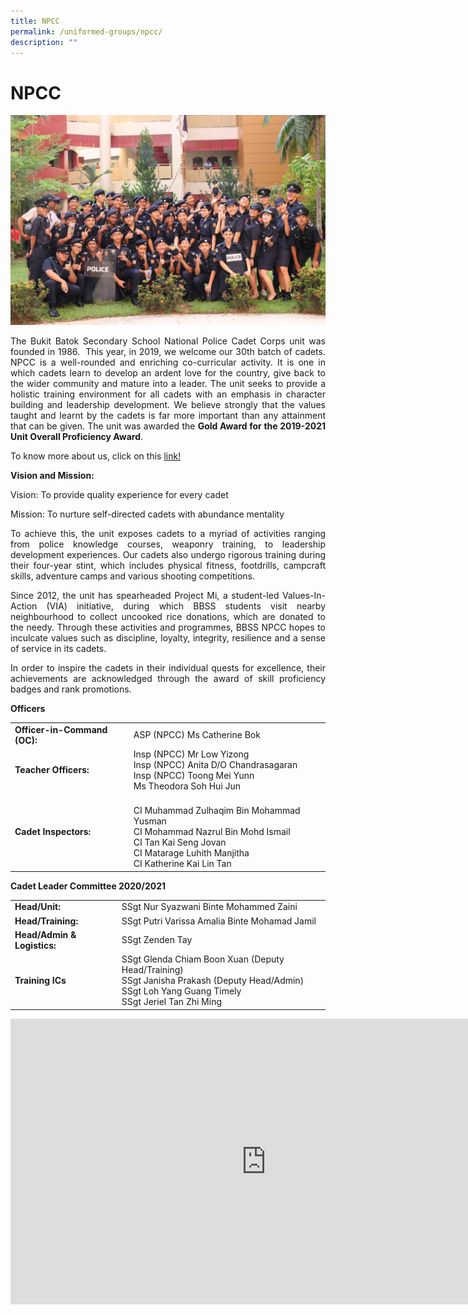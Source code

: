 ```yaml
---
title: NPCC
permalink: /uniformed-groups/npcc/
description: ""
---
```

# NPCC

![](/images/Our%20BBSS%20Experience/Cca/Uniformed%20Groups/Photo%2010.jpg)

<p style="text-align: justify;">The Bukit Batok Secondary School National Police Cadet Corps unit was founded in 1986.  This year, in 2019, we welcome our 30th batch of cadets. NPCC is a well-rounded and enriching co-curricular activity. It is one in which cadets learn to develop an ardent love for the country, give back to the wider community and mature into a leader. The unit seeks to provide a holistic training environment for all cadets with an emphasis in character building and leadership development. We believe strongly that the values taught and learnt by the cadets is far more important than any attainment that can be given. The unit was awarded the <b>Gold Award for the 2019-2021 Unit Overall Proficiency Award</b>. </p>

To know more about us, click on this <a href="https://sites.google.com/view/bbssnpcc/about-us" target="_blank">link!</a>

**Vision and Mission:**

Vision: To provide quality experience for every cadet

Mission: To nurture self-directed cadets with abundance mentality

<p style="text-align: justify;">To achieve this, the unit exposes cadets to a myriad of activities ranging from police knowledge courses, weaponry training, to leadership development experiences. Our cadets also undergo rigorous training during their four-year stint, which includes physical fitness, footdrills, campcraft skills, adventure camps and various shooting competitions.</p>

<p style="text-align: justify;">Since 2012, the unit has spearheaded Project Mi, a student-led Values-In-Action (VIA) initiative, during which BBSS students visit nearby neighbourhood to collect uncooked rice donations, which are donated to the needy. Through these activities and programmes, BBSS NPCC hopes to inculcate values such as discipline, loyalty, integrity, resilience and a sense of service in its cadets.</p>

<p style="text-align: justify;">In order to inspire the cadets in their individual quests for excellence, their achievements are acknowledged through the award of skill proficiency badges and rank promotions.</p>

**Officers**

|                          |                                      |
|------------------|----------------|
|**Officer-in-Command (OC):** | ASP (NPCC) Ms Catherine Bok                                                                                                                                             |
| **Teacher Officers:**       | Insp (NPCC) Mr Low Yizong<br>Insp (NPCC) Anita D/O Chandrasagaran<br>Insp (NPCC) Toong Mei Yunn<br>Ms Theodora Soh Hui Jun                                              |
| **Cadet Inspectors:**        | <br>CI Muhammad  Zulhaqim Bin Mohammad Yusman<br>CI Mohammad Nazrul Bin Mohd Ismail<br>CI Tan Kai Seng Jovan<br>CI Matarage Luhith Manjitha<br>CI Katherine Kai Lin Tan |

**Cadet Leader Committee 2020/2021**

|                         |                                |
|----------------|-------------------------|
| **Head/Unit:**              | SSgt Nur Syazwani Binte Mohammed Zaini                                                                                                                   |
| **Head/Training:**          | SSgt Putri Varissa Amalia Binte Mohamad Jamil                                                                                                            |
| **Head/Admin & Logistics:** | SSgt Zenden Tay                                                                                                                                          |
| **Training ICs**            | SSgt Glenda Chiam Boon Xuan (Deputy Head/Training)<br>SSgt Janisha Prakash (Deputy Head/Admin)<br>SSgt Loh Yang Guang Timely<br>SSgt Jeriel Tan Zhi Ming |

<iframe width="817" height="457" src="https://www.youtube.com/embed/LExlOZIea2c" title="ABOUT BBSS NPCC" frameborder="0" allow="accelerometer; autoplay; clipboard-write; encrypted-media; gyroscope; picture-in-picture" allowfullscreen></iframe>